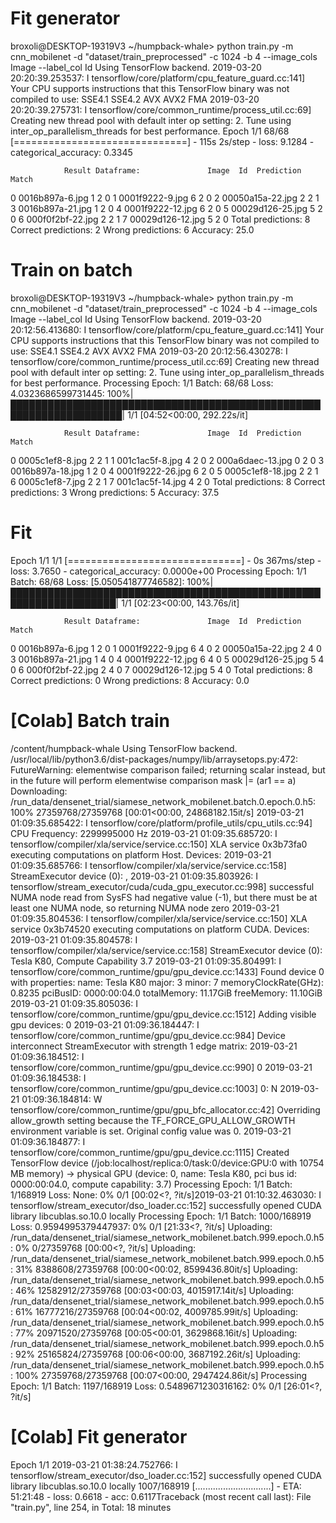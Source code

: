 Fit generator
=============
broxoli@DESKTOP-19319V3 ~/humpback-whale> python train.py -m cnn_mobilenet -d "dataset/train_preprocessed" -c 1024 -b 4 --image_cols Image --label_col Id
Using TensorFlow backend.
2019-03-20 20:20:39.253537: I tensorflow/core/platform/cpu_feature_guard.cc:141] Your CPU supports instructions that this TensorFlow binary was not compiled to use: SSE4.1 SSE4.2 AVX AVX2 FMA
2019-03-20 20:20:39.275731: I tensorflow/core/common_runtime/process_util.cc:69] Creating new thread pool with default inter op setting: 2. Tune using inter_op_parallelism_threads for best performance.
Epoch 1/1
68/68 [==============================] - 115s 2s/step - loss: 9.1284 - categorical_accuracy: 0.3345

                Result Dataframe:               Image  Id  Prediction  Match
0   0016b897a-6.jpg   1           2      0
1   0001f9222-9.jpg   6           2      0
2  00050a15a-22.jpg   2           2      1
3  0016b897a-21.jpg   1           2      0
4  0001f9222-12.jpg   6           2      0
5  00029d126-25.jpg   5           2      0
6  000f0f2bf-22.jpg   2           2      1
7  00029d126-12.jpg   5           2      0
                Total predictions: 8
                Correct predictions: 2
                Wrong predictions: 6
                Accuracy: 25.0

Train on batch
==============
broxoli@DESKTOP-19319V3 ~/humpback-whale> python train.py -m cnn_mobilenet -d "dataset/train_preprocessed" -c 1024 -b 4 --image_cols Image --label_col Id
Using TensorFlow backend.
2019-03-20 20:12:56.413680: I tensorflow/core/platform/cpu_feature_guard.cc:141] Your CPU supports instructions that this TensorFlow binary was not compiled to use: SSE4.1 SSE4.2 AVX AVX2 FMA
2019-03-20 20:12:56.430278: I tensorflow/core/common_runtime/process_util.cc:69] Creating new thread pool with default inter op setting: 2. Tune using inter_op_parallelism_threads for best performance.
Processing Epoch: 1/1 Batch: 68/68 Loss: 4.0323686599731445: 100%|████████████████████████████████████████████████████████████████████| 1/1 [04:52<00:00, 292.22s/it]

                Result Dataframe:               Image  Id  Prediction  Match
0   0005c1ef8-8.jpg   2           2      1
1   001c1ac5f-8.jpg   4           2      0
2  000a6daec-13.jpg   0           2      0
3  0016b897a-18.jpg   1           2      0
4  0001f9222-26.jpg   6           2      0
5  0005c1ef8-18.jpg   2           2      1
6   0005c1ef8-7.jpg   2           2      1
7  001c1ac5f-14.jpg   4           2      0
                Total predictions: 8
                Correct predictions: 3
                Wrong predictions: 5
                Accuracy: 37.5

Fit
===
Epoch 1/1
1/1 [==============================] - 0s 367ms/step - loss: 3.7650 - categorical_accuracy: 0.0000e+00
Processing Epoch: 1/1 Batch: 68/68 Loss: [5.050541877746582]: 100%|███████████████████████████████████████████████████████████████████| 1/1 [02:23<00:00, 143.76s/it]

                Result Dataframe:               Image  Id  Prediction  Match
0   0016b897a-6.jpg   1           2      0
1   0001f9222-9.jpg   6           4      0
2  00050a15a-22.jpg   2           4      0
3  0016b897a-21.jpg   1           4      0
4  0001f9222-12.jpg   6           4      0
5  00029d126-25.jpg   5           4      0
6  000f0f2bf-22.jpg   2           4      0
7  00029d126-12.jpg   5           4      0
                Total predictions: 8
                Correct predictions: 0
                Wrong predictions: 8
                Accuracy: 0.0

[Colab] Batch train
===================
/content/humpback-whale
Using TensorFlow backend.
/usr/local/lib/python3.6/dist-packages/numpy/lib/arraysetops.py:472: FutureWarning: elementwise comparison failed; returning scalar instead, but in the future will perform elementwise comparison
  mask |= (ar1 == a)
Downloading: /run_data/densenet_trial/siamese_network_mobilenet.batch.0.epoch.0.h5: 100% 27359768/27359768 [00:01<00:00, 24868182.15it/s]
2019-03-21 01:09:35.685422: I tensorflow/core/platform/profile_utils/cpu_utils.cc:94] CPU Frequency: 2299995000 Hz
2019-03-21 01:09:35.685720: I tensorflow/compiler/xla/service/service.cc:150] XLA service 0x3b73fa0 executing computations on platform Host. Devices:
2019-03-21 01:09:35.685766: I tensorflow/compiler/xla/service/service.cc:158]   StreamExecutor device (0): <undefined>, <undefined>
2019-03-21 01:09:35.803926: I tensorflow/stream_executor/cuda/cuda_gpu_executor.cc:998] successful NUMA node read from SysFS had negative value (-1), but there must be at least one NUMA node, so returning NUMA node zero
2019-03-21 01:09:35.804536: I tensorflow/compiler/xla/service/service.cc:150] XLA service 0x3b74520 executing computations on platform CUDA. Devices:
2019-03-21 01:09:35.804578: I tensorflow/compiler/xla/service/service.cc:158]   StreamExecutor device (0): Tesla K80, Compute Capability 3.7
2019-03-21 01:09:35.804991: I tensorflow/core/common_runtime/gpu/gpu_device.cc:1433] Found device 0 with properties: 
name: Tesla K80 major: 3 minor: 7 memoryClockRate(GHz): 0.8235
pciBusID: 0000:00:04.0
totalMemory: 11.17GiB freeMemory: 11.10GiB
2019-03-21 01:09:35.805036: I tensorflow/core/common_runtime/gpu/gpu_device.cc:1512] Adding visible gpu devices: 0
2019-03-21 01:09:36.184447: I tensorflow/core/common_runtime/gpu/gpu_device.cc:984] Device interconnect StreamExecutor with strength 1 edge matrix:
2019-03-21 01:09:36.184512: I tensorflow/core/common_runtime/gpu/gpu_device.cc:990]      0 
2019-03-21 01:09:36.184538: I tensorflow/core/common_runtime/gpu/gpu_device.cc:1003] 0:   N 
2019-03-21 01:09:36.184814: W tensorflow/core/common_runtime/gpu/gpu_bfc_allocator.cc:42] Overriding allow_growth setting because the TF_FORCE_GPU_ALLOW_GROWTH environment variable is set. Original config value was 0.
2019-03-21 01:09:36.184877: I tensorflow/core/common_runtime/gpu/gpu_device.cc:1115] Created TensorFlow device (/job:localhost/replica:0/task:0/device:GPU:0 with 10754 MB memory) -> physical GPU (device: 0, name: Tesla K80, pci bus id: 0000:00:04.0, compute capability: 3.7)
Processing Epoch: 1/1 Batch: 1/168919 Loss: None:   0% 0/1 [00:02<?, ?it/s]2019-03-21 01:10:32.463030: I tensorflow/stream_executor/dso_loader.cc:152] successfully opened CUDA library libcublas.so.10.0 locally
Processing Epoch: 1/1 Batch: 1000/168919 Loss: 0.9594995379447937:   0% 0/1 [21:33<?, ?it/s]
Uploading: /run_data/densenet_trial/siamese_network_mobilenet.batch.999.epoch.0.h5:   0% 0/27359768 [00:00<?, ?it/s]
Uploading: /run_data/densenet_trial/siamese_network_mobilenet.batch.999.epoch.0.h5:  31% 8388608/27359768 [00:00<00:02, 8599436.80it/s]
Uploading: /run_data/densenet_trial/siamese_network_mobilenet.batch.999.epoch.0.h5:  46% 12582912/27359768 [00:03<00:03, 4015917.14it/s]
Uploading: /run_data/densenet_trial/siamese_network_mobilenet.batch.999.epoch.0.h5:  61% 16777216/27359768 [00:04<00:02, 4009785.99it/s]
Uploading: /run_data/densenet_trial/siamese_network_mobilenet.batch.999.epoch.0.h5:  77% 20971520/27359768 [00:05<00:01, 3629868.16it/s]
Uploading: /run_data/densenet_trial/siamese_network_mobilenet.batch.999.epoch.0.h5:  92% 25165824/27359768 [00:06<00:00, 3687192.26it/s]
Uploading: /run_data/densenet_trial/siamese_network_mobilenet.batch.999.epoch.0.h5: 100% 27359768/27359768 [00:07<00:00, 2947424.86it/s]
Processing Epoch: 1/1 Batch: 1197/168919 Loss: 0.5489671230316162:   0% 0/1 [26:01<?, ?it/s]

[Colab] Fit generator
======================
Epoch 1/1
2019-03-21 01:38:24.752766: I tensorflow/stream_executor/dso_loader.cc:152] successfully opened CUDA library libcublas.so.10.0 locally
  1007/168919 [..............................] - ETA: 51:21:48 - loss: 0.6618 - acc: 0.6117Traceback (most recent call last):
    File "train.py", line 254, in <module>
Total: 18 minutes
